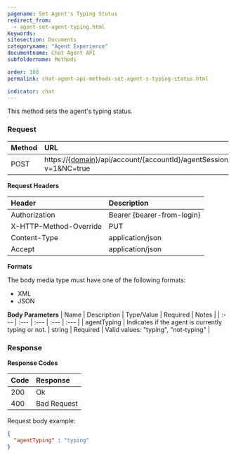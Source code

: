 ```yaml
---
pagename: Set Agent's Typing Status
redirect_from:
  - agent-set-agent-typing.html
Keywords:
sitesection: Documents
categoryname: "Agent Experience"
documentname: Chat Agent API
subfoldername: Methods

order: 180
permalink: chat-agent-api-methods-set-agent-s-typing-status.html

indicator: chat
---
```


This method sets the agent's typing status.

### Request

| Method | URL |
| :--- | :--- |
| POST | https://[{domain}](/agent-domain-domain-api.html)/api/account/{accountId}/agentSession/{agentSessionId}/chat/{chatId}/info/agentTyping?v=1&NC=true|

**Request Headers**

| Header | Description |
| :--- | :--- |
| Authorization| Bearer {bearer-from-login} |
| X-HTTP-Method-Override | PUT |
| Content-Type | application/json |
| Accept | application/json |

**Formats**

The body media type must have one of the following formats:

- XML
- JSON

**Body Parameters**
| Name | Description | Type/Value | Required | Notes |
| :--- | :--- | :--- | :--- | :--- |
| agentTyping | Indicates if the agent is currently typing or not. | string | Required | Valid values: "typing", "not-typing" |

### Response

**Response Codes**

| Code | Response |
| :--- | :--- |
| 200 | Ok |
| 400 | Bad Request |

Request body example:

```json
{
  "agentTyping" : "typing"
}
```

